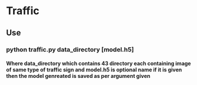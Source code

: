 # Traffic

## Use

### python traffic.py data_directory [model.h5]

#### Where data_directory which contains 43 directory each containing image of same type of traffic sign and model.h5 is optional name if it is given then the model genreated is saved as per argument given
